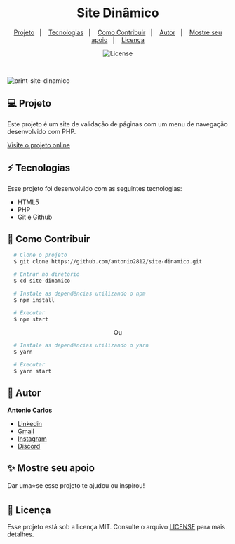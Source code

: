 <h1 align="center"> Site Dinâmico </h1>

<p align="center">
  <a href="#--projeto">Projeto</a>&nbsp;&nbsp;&nbsp;|&nbsp;&nbsp;&nbsp;
  <a href="#--tecnologias">Tecnologias</a>&nbsp;&nbsp;&nbsp;|&nbsp;&nbsp;&nbsp;
  <a href="#--como-contribuir">Como Contribuir</a>&nbsp;&nbsp;&nbsp;|&nbsp;&nbsp;&nbsp;
  <a href="#--autor">Autor</a>&nbsp;&nbsp;&nbsp;|&nbsp;&nbsp;&nbsp;
  <a href="#--mostre-seu-apoio">Mostre seu apoio</a>&nbsp;&nbsp;&nbsp;|&nbsp;&nbsp;&nbsp;
  <a href="#memo--licença">Licença</a>
</p>

<p align="center">
  <img alt="License" src="https://img.shields.io/static/v1?label=license&message=MIT&color=49AA26&labelColor=000000">
</p>

<br>

![print-site-dinamico](https://github.com/antonio2812/site-dinamico/assets/104834145/78d9c61e-6171-4c45-bd0a-35eef17468f4)


## 💻  Projeto

Este projeto é um site de validação de páginas com um menu de navegação desenvolvido com PHP.

[Visite o projeto online](https://antonio2812.github.io/site-dinamico)

## ⚡  Tecnologias

Esse projeto foi desenvolvido com as seguintes tecnologias:

- HTML5
- PHP
- Git e Github

## 🤝  Como Contribuir

```bash
  # Clone o projeto
  $ git clone https://github.com/antonio2812/site-dinamico.git
````

```bash
  # Entrar no diretório
  $ cd site-dinamico
```

```bash
  # Instale as dependências utilizando o npm
  $ npm install
```

```bash
  # Executar
  $ npm start
```

<p align="center">Ou</p>

```bash
  # Instale as dependências utilizando o yarn
  $ yarn
```

```bash
  # Executar
  $ yarn start
```

## 👤  Autor

**Antonio  Carlos**

* [Linkedin](https://www.linkedin.com/in/antonio-carlos-de-souza-junior/)
* [Gmail](mailto:acarlosdesouzajunior@gmail.com)
* [Instagram](https://www.instagram.com/carlosdesouzajunior.antonio/)
* [Discord](https://discord.com/channels/@me)

## ✨  Mostre seu apoio

Dar uma⭐️se esse projeto te ajudou ou inspirou!

## :memo:  Licença

Esse projeto está sob a licença MIT. Consulte o arquivo <a href="https://github.com/antonio2812/site-dinamico/blob/main/LICENSE">LICENSE</a> para mais detalhes.
